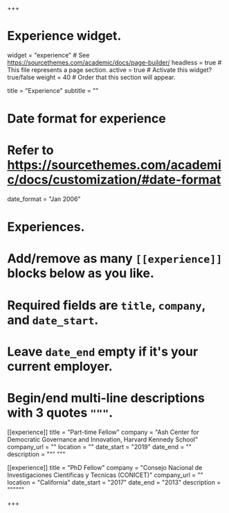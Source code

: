 +++
# Experience widget.
widget = "experience"  # See https://sourcethemes.com/academic/docs/page-builder/
headless = true  # This file represents a page section.
active = true  # Activate this widget? true/false
weight = 40  # Order that this section will appear.

title = "Experience"
subtitle = ""

# Date format for experience
#   Refer to https://sourcethemes.com/academic/docs/customization/#date-format
date_format = "Jan 2006"

# Experiences.
#   Add/remove as many `[[experience]]` blocks below as you like.
#   Required fields are `title`, `company`, and `date_start`.
#   Leave `date_end` empty if it's your current employer.
#   Begin/end multi-line descriptions with 3 quotes `"""`.
[[experience]]
  title = "Part-time Fellow"
  company = "Ash Center for Democratic Governance and Innovation, Harvard Kennedy School"
  company_url = ""
  location = ""
  date_start = "2019"
  date_end = ""
  description = """ """

[[experience]]
  title = "PhD Fellow"
  company = "Consejo Nacional de Investigaciones Cientificas y Tecnicas (CONICET)"
  company_url = ""
  location = "California"
  date_start = "2017"
  date_end = "2013"
  description = """"""

+++
